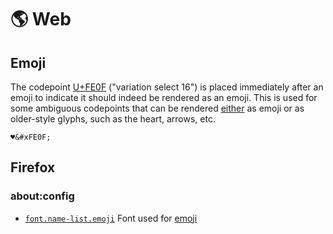 # 🌎 Web
## Emoji

The codepoint [U+FE0F](https://graphemica.com/FE0F) ("variation select 16") is placed immediately after an emoji to indicate it should indeed be rendered as an emoji.
This is used for some ambiguous codepoints that can be rendered [either](http://xahlee.info/comp/text_vs_emoji.html) as emoji or as older-style glyphs, such as the heart, arrows, etc.

```
♥&#xFE0F;
```

## Firefox

### about:config

- [`font.name-list.emoji`](https://en.opensuse.org/Emoji) Font used for [emoji](#emoji)
